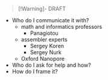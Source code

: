 
>[!Warning]- DRAFT

- Who do I communicate it with?
	- math and informatics professors
		- Panagiotou
	- assembler experts
		- Sergey Koren
		- Sergey Nurk
	- Oxford Nanopore
- Who do I ask for help and how?
- How do I frame it?